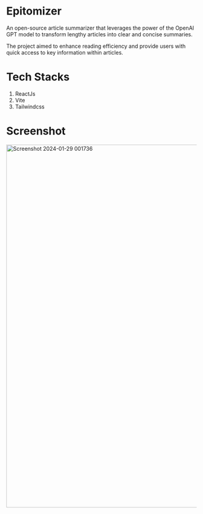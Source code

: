 ﻿# Epitomizer

 An open-source article summarizer that leverages the power of the OpenAI GPT model to transform
 lengthy articles into clear and concise summaries.

 The project aimed to enhance reading efficiency and provide users with quick access to key information
 within articles.

 # Tech Stacks
 1. ReactJs
 2. Vite
 3. Tailwindcss

 # Screenshot
 <img width="959" alt="Screenshot 2024-01-29 001736" src="https://github.com/draksham/Epitomizer/assets/123640464/8e4a845e-b73e-4f74-a9db-6b359f291850">

 
